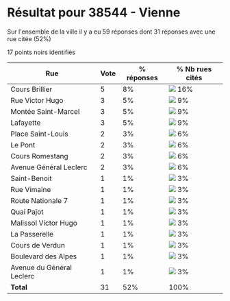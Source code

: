 # Résultat pour 38544 - Vienne

Sur l'ensemble de la ville il y a eu 59 réponses dont 31 réponses avec une rue citée (52%)

17 points noirs identifiés

| Rue | Vote | % réponses | % Nb rues cités|
|-----|------|------------|----------------|
| Cours Brillier | 5 | 8% | <img src="../../img/bar_16.gif" />&nbsp;16%|
| Rue Victor Hugo | 3 | 5% | <img src="../../img/bar_9.gif" />&nbsp;9%|
| Montée Saint-Marcel | 3 | 5% | <img src="../../img/bar_9.gif" />&nbsp;9%|
| Lafayette | 3 | 5% | <img src="../../img/bar_9.gif" />&nbsp;9%|
| Place Saint-Louis | 2 | 3% | <img src="../../img/bar_6.gif" />&nbsp;6%|
| Le Pont | 2 | 3% | <img src="../../img/bar_6.gif" />&nbsp;6%|
| Cours Romestang | 2 | 3% | <img src="../../img/bar_6.gif" />&nbsp;6%|
| Avenue Général Leclerc | 2 | 3% | <img src="../../img/bar_6.gif" />&nbsp;6%|
| Saint-Benoit | 1 | 1% | <img src="../../img/bar_3.gif" />&nbsp;3%|
| Rue Vimaine | 1 | 1% | <img src="../../img/bar_3.gif" />&nbsp;3%|
| Route Nationale 7 | 1 | 1% | <img src="../../img/bar_3.gif" />&nbsp;3%|
| Quai Pajot | 1 | 1% | <img src="../../img/bar_3.gif" />&nbsp;3%|
| Malissol Victor Hugo | 1 | 1% | <img src="../../img/bar_3.gif" />&nbsp;3%|
| La Passerelle | 1 | 1% | <img src="../../img/bar_3.gif" />&nbsp;3%|
| Cours de Verdun | 1 | 1% | <img src="../../img/bar_3.gif" />&nbsp;3%|
| Boulevard des Alpes | 1 | 1% | <img src="../../img/bar_3.gif" />&nbsp;3%|
| Avenue du Général Leclerc | 1 | 1% | <img src="../../img/bar_3.gif" />&nbsp;3%|
| **Total** | 31 | 52% | 100%|
